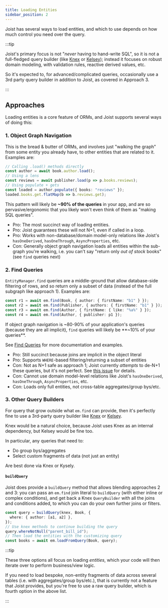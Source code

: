 ```yaml
---
title: Loading Entities
sidebar_position: 2
---
```


Joist has several ways to load entities, and which to use depends on how much control you need over the query.

:::tip

Joist's primary focus is not "_never_ having to hand-write SQL", so it is not a full-fledged query builder (like [Knex](https://knexjs.org/) or [Kelsey](https://github.com/koskimas/kysely)); instead it focuses on robust domain modeling, with validation rules, reactive derived values, etc.

So it's expected to, for advanced/complicated queries, occasionally use a 3rd party query builder in addition to Joist, as covered in Approach 3.

:::

## Approaches

Loading entities is a core feature of ORMs, and Joist supports several ways of doing this:

### 1. Object Graph Navigation

This is the bread & butter of ORMs, and involves just "walking the graph" from some entity you already have, to other entities that are related to it. Examples are:

```ts
// Calling .load() methods directly
const author = await book.author.load();
// Using a lens
const reviews = await publisher.load(p => p.books.reviews);
// Using populate + gets
const loaded = author.populate({ books: "reviews" });
loaded.books.get.flatMap(b => b.reviews.get);
```

This pattern will likely be **~90% of the queries** in your app, and are so pervasive/ergonomic that you likely won't even think of them as "making SQL queries".

* Pro: The most succinct way of loading entities.
* Pro: Joist guarantees these will not N+1, even if called in a loop.
* Pro: Works with non-database/domain model-only relations like Joist's `hasOneDerived`, `hasOneThrough`, `AsyncProperties`, etc.
* Con: Generally object graph navigation loads all entities within the sub-graph you're walking, i.e. you can't say "return only _out of stock_ books" (see `find` queries next)

### 2. Find Queries

`EntityManager.find` queries are a middle-ground that allow database-side filtering of rows, and so return only a subset of data (instead of the full subgraph like approach 1). Examples are:

```ts
const r1 = await em.find(Book, { author: { firstName: "b1" } });
const r2 = await em.find(Publisher, { authors: { firstName: "b1" } });
const r3 = await em.find(Author, { firstName: { like: "%a%" } });
const r4 = await em.find(Author, { publisher: p1 });
```

If object graph navigation is ~80-90% of your application's queries (because they are all implicit), `find` queries will likely be **~10% of your queries**.

See [Find Queries](./queries-find) for more documentation and examples.

* Pro: Still succinct because joins are implicit in the object literal
* Pro: Supports `WHERE`-based filtering/returning a subset of entities
* Con: Not as N+1 safe as approach 1; Joist currently _attempts_ to de-N+1 these queries, but it's not perfect. See [this issue](https://github.com/stephenh/joist-ts/issues/441) for details.
* Con: Cannot use domain model-level relations like Joist's `hasOneDerived`, `hasOneThrough`, `AsyncProperties`, etc.
* Con: Loads only full entities, not cross-table aggregates/group bys/etc.

### 3. Other Query Builders

For query that grow outside what `em.find` can provide, then it's perfectly fine to use a 3rd-party query builder like [Knex](https://knexjs.org/) or [Kelsey](https://github.com/koskimas/kysely).

Knex would be a natural choice, because Joist uses Knex as an internal dependency, but Kelsey would be fine too.

In particular, any queries that need to:

* Do group bys/aggregates
* Select custom fragments of data (not just an entity)

Are best done via Knex or Kysely.

#### `buildQuery`

Joist does provide a `buildQuery` method that allows blending approaches 2 and 3: you can pass an `em.find` join literal to `buildQuery` (with either inline or complex conditions), and get back a Knex `QueryBuilder` with all the joins and conditions added, to which you can do your own further joins or filters.

```ts
const query = buildQuery(knex, Book, {
  where: { author: [a1, a2] },
});
// Use knex methods to continue building the query
query.whereNotNull("parent_bill_id");
// Then load the entities with the customizing query
const books = await em.loadFromQuery(Book, query);
```

:::tip

These three options all focus on loading *entities*, which your code will then iterate over to perform business/view logic.

If you need to load bespoke, non-entity fragments of data across several tables (i.e. with aggregates/group bys/etc.), that is currently not a feature that Joist provides, but you're free to use a raw query builder, which is fourth option in the above list.

:::


